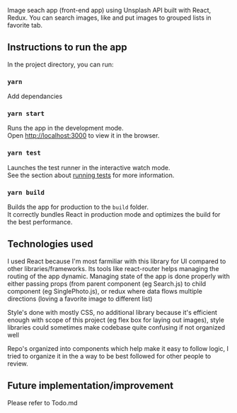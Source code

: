 Image seach app (front-end app) using Unsplash API built with React, Redux.
You can search images, like and put images to grouped lists in favorite tab.

## Instructions to run the app

In the project directory, you can run:

### `yarn`

Add dependancies 

### `yarn start`

Runs the app in the development mode.<br />
Open [http://localhost:3000](http://localhost:3000) to view it in the browser.

### `yarn test`

Launches the test runner in the interactive watch mode.<br />
See the section about [running tests](https://facebook.github.io/create-react-app/docs/running-tests) for more information.

### `yarn build`

Builds the app for production to the `build` folder.<br />
It correctly bundles React in production mode and optimizes the build for the best performance.

## Technologies used

I used React because I'm most farmiliar with this library for UI compared to other libraries/frameworks. Its tools like react-router helps managing the routing of the app dynamic. Managing state of the app is done properly with either passing props (from parent component (eg Search.js) to child component (eg SinglePhoto.js), or redux where data flows multiple directions (loving a favorite image to different list)

Style's done with mostly CSS, no additional library because it's efficient enough with scope of this project (eg flex box for laying out images), style libraries could sometimes make codebase quite confusing if not organized well

Repo's organized into components which help make it easy to follow logic, I tried to organize it in the a way to be best followed for other people to review.

## Future implementation/improvement

Please refer to Todo.md
